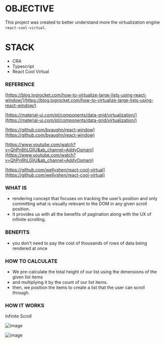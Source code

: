 # OBJECTIVE

This project was created to better understand more the virtualization engine `react-cool-virtual`.

# STACK

- CRA
- Typescript
- React Cool Virtual

### REFERENCE

[https://blog.logrocket.com/how-to-virtualize-large-lists-using-react-window/](https://blog.logrocket.com/how-to-virtualize-large-lists-using-react-window/)

[https://material-ui.com/pt/components/data-grid/virtualization/](https://material-ui.com/pt/components/data-grid/virtualization/)

[https://github.com/bvaughn/react-window](https://github.com/bvaughn/react-window)

[https://www.youtube.com/watch?v=QhPn6hLGljU&ab_channel=AddyOsmani](https://www.youtube.com/watch?v=QhPn6hLGljU&ab_channel=AddyOsmani)

[https://github.com/wellyshen/react-cool-virtual](https://github.com/wellyshen/react-cool-virtual)

### WHAT IS

- rendering concept that focuses on tracking the user’s position and only committing what is visually relevant to the DOM in any given scroll position.
- It provides us with all the benefits of pagination along with the UX of infinite scrolling.

### BENEFITS

- you don't need to pay the cost of thousands of rows of data being rendered at once

### HOW TO CALCULATE

- We pre-calculate the total height of our list using the dimensions of the given list items
- and multiplying it by the count of our list items.
- then, we position the items to create a list that the user can scroll through.

### HOW IT WORKS

Infinite Scroll

![image](https://user-images.githubusercontent.com/8363610/132918474-4ef744cc-e9a5-4fb8-9238-c74d3644f464.png)

![image](https://blog.logrocket.com/wp-content/uploads/2020/02/virtual-scrolling-initial-state-change.gif)
